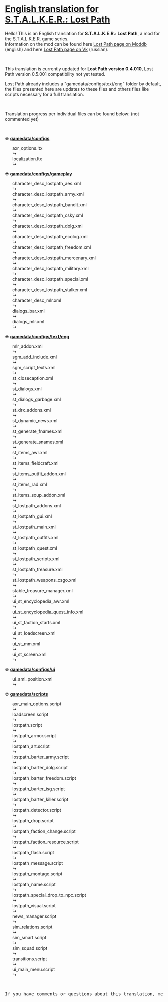 <h1><a href="https://github.com/thorbits/lost-path-english-translation">English translation for S.T.A.L.K.E.R.: Lost Path</a></h1>

<p>Hello! This is an English translation for <b>S.T.A.L.K.E.R.: Lost Path</b>, a mod for the S.T.A.L.K.E.R. game series.<br>
Information on the mod can be found here <a href="http://www.moddb.com/mods/lost-path">Lost Path page on Moddb</a> (english) and here <a href="http://vk.com/lp_coc">Lost Path page on Vk</a> (russian).</p><br>

<p>This translation is currently updated for <b>Lost Path version 0.4.010</b>, Lost Path version 0.5.001 compatibility not yet tested.</p>

<p>Lost Path already includes a "gamedata/configs/text/eng" folder by default, the files presented here are updates to these files and others files like scripts necessary for a full translation.</p><br>

<p>Translation progress per individual files can be found below: (not commented yet)</p><br>

<p>&#9762; <strong><a href="https://github.com/thorbits/lost-path-english-translation/tree/master/gamedata/configs">gamedata/configs</a></strong></p>
<ul>
axr_options.ltx
<br>&#8627; <br>
localization.ltx
<br>&#8627; <br>
</ul>

<p>&#9762; <strong><a href="https://github.com/thorbits/lost-path-english-translation/tree/master/gamedata/configs/gameplay">gamedata/configs/gameplay</a></strong></p>
<ul>
character_desc_lostpath_aes.xml
<br>&#8627; <br>
character_desc_lostpath_army.xml
<br>&#8627; <br>
character_desc_lostpath_bandit.xml
<br>&#8627; <br>
character_desc_lostpath_csky.xml
<br>&#8627; <br>
character_desc_lostpath_dolg.xml
<br>&#8627; <br>
character_desc_lostpath_ecolog.xml
<br>&#8627; <br>
character_desc_lostpath_freedom.xml
<br>&#8627; <br>
character_desc_lostpath_mercenary.xml
<br>&#8627; <br>
character_desc_lostpath_military.xml
<br>&#8627; <br>
character_desc_lostpath_special.xml
<br>&#8627; <br>
character_desc_lostpath_stalker.xml
<br>&#8627; <br>
character_desc_mlr.xml
<br>&#8627; <br>
dialogs_bar.xml
<br>&#8627; <br>
dialogs_mlr.xml
<br>&#8627; <br>
</ul>

<p>&#9762; <strong><a href="https://github.com/thorbits/lost-path-english-translation/tree/master/gamedata/configs/text/eng">gamedata/configs/text/eng</a></strong></p>
<ul>
mlr_addon.xml
<br>&#8627; <br>
sgm_add_include.xml
<br>&#8627; <br>
sgm_script_texts.xml
<br>&#8627; <br>
st_closecaption.xml
<br>&#8627; <br>
st_dialogs.xml
<br>&#8627; <br>
st_dialogs_garbage.xml
<br>&#8627; <br>
st_drx_addons.xml
<br>&#8627; <br>
st_dynamic_news.xml
<br>&#8627; <br>
st_generate_fnames.xml
<br>&#8627; <br>
st_generate_snames.xml
<br>&#8627; <br>
st_items_awr.xml
<br>&#8627; <br>
st_items_fieldcraft.xml
<br>&#8627; <br>
st_items_outfit_addon.xml
<br>&#8627; <br>
st_items_rad.xml
<br>&#8627; <br>
st_items_soup_addon.xml
<br>&#8627; <br>
st_lostpath_addons.xml
<br>&#8627; <br>
st_lostpath_gui.xml
<br>&#8627; <br>
st_lostpath_main.xml
<br>&#8627; <br>
st_lostpath_outfits.xml
<br>&#8627; <br>
st_lostpath_quest.xml
<br>&#8627; <br>
st_lostpath_scripts.xml
<br>&#8627; <br>
st_lostpath_treasure.xml
<br>&#8627; <br>
st_lostpath_weapons_csgo.xml
<br>&#8627; <br>
stable_treasure_manager.xml
<br>&#8627; <br>
ui_st_encyclopedia_awr.xml
<br>&#8627; <br>
ui_st_encyclopedia_quest_info.xml
<br>&#8627; <br>
ui_st_faction_starts.xml
<br>&#8627; <br>
ui_st_loadscreen.xml
<br>&#8627; <br>
ui_st_mm.xml
<br>&#8627; <br>
ui_st_screen.xml
<br>&#8627; <br>
</ul>

<p>&#9762; <strong><a href="https://github.com/thorbits/lost-path-english-translation/tree/master/gamedata/configs/ui">gamedata/configs/ui</a></strong></p>
<ul>
ui_ami_position.xml
<br>&#8627; <br>
</ul>

<p>&#9762; <strong><a href="https://github.com/thorbits/lost-path-english-translation/tree/master/gamedata/scripts">gamedata/scripts</a></strong></p>
<ul>
axr_main_options.script
<br>&#8627; <br>
loadscreen.script
<br>&#8627; <br>
lostpath.script
<br>&#8627; <br>
lostpath_armor.script
<br>&#8627; <br>
lostpath_art.script
<br>&#8627; <br>
lostpath_barter_army.script
<br>&#8627; <br>
lostpath_barter_dolg.script
<br>&#8627; <br>
lostpath_barter_freedom.script
<br>&#8627; <br>
lostpath_barter_isg.script
<br>&#8627; <br>
lostpath_barter_killer.script
<br>&#8627; <br>
lostpath_detector.script
<br>&#8627; <br>
lostpath_drop.script
<br>&#8627; <br>
lostpath_faction_change.script
<br>&#8627; <br>
lostpath_faction_resource.script
<br>&#8627; <br>
lostpath_flash.script
<br>&#8627; <br>
lostpath_message.script
<br>&#8627; <br>
lostpath_montage.script
<br>&#8627; <br>
lostpath_name.script
<br>&#8627; <br>
lostpath_special_drop_to_npc.script
<br>&#8627; <br>
lostpath_visual.script
<br>&#8627; <br>
news_manager.script
<br>&#8627; <br>
sim_relations.script
<br>&#8627; <br>
sim_smart.script
<br>&#8627; <br>
sim_squad.script
<br>&#8627; <br>
transitions.script
<br>&#8627; <br>
ui_main_menu.script
<br>&#8627; <br>
</ul>
<br>
<pre>If you have comments or questions about this translation, message me on <a href="http://www.moddb.com/members/thorbits">Moddb</a>.</pre>
